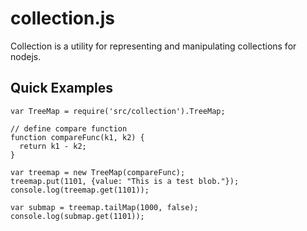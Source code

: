 # collection.js

Collection is a utility for representing and manipulating collections for nodejs.

## Quick Examples

    var TreeMap = require('src/collection').TreeMap;

    // define compare function
    function compareFunc(k1, k2) {
      return k1 - k2;
    }

    var treemap = new TreeMap(compareFunc);
    treemap.put(1101, {value: "This is a test blob."});
    console.log(treemap.get(1101));

    var submap = treemap.tailMap(1000, false);
    console.log(submap.get(1101));

